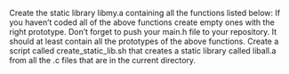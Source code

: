 Create the static library libmy.a containing all the functions listed below:
If you haven’t coded all of the above functions create empty ones with the right prototype.
Don’t forget to push your main.h file to your repository. It should at least contain all the prototypes of the above functions.
Create a script called create_static_lib.sh that creates a static library called liball.a from all the .c files that are in the current directory.

